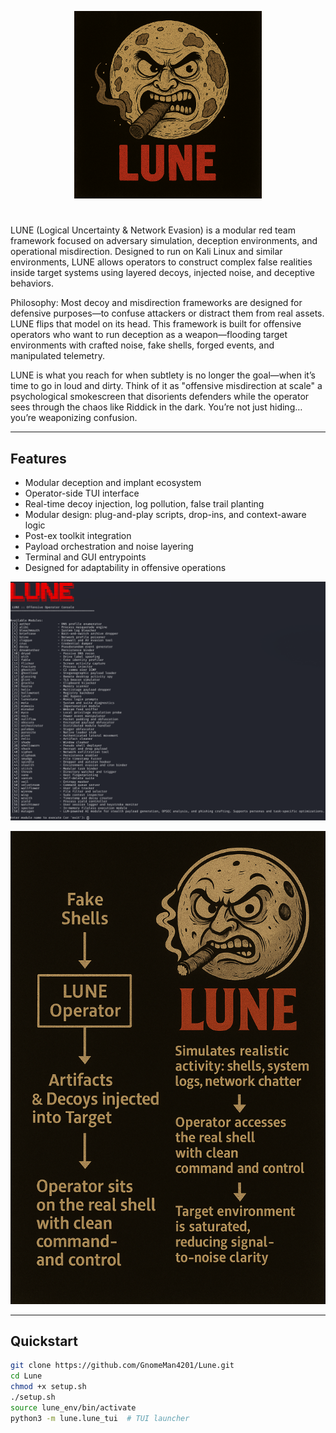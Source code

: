 <p align="center">  
  <img src="lune/assets/LUNE_LOGO.png" alt="LUNE Logo" width="300"/> 
</p>

# 

LUNE (Logical Uncertainty & Network Evasion) is a modular red team framework focused on adversary simulation, deception environments, and operational misdirection. Designed to run on Kali Linux and similar environments, LUNE allows operators to construct complex false realities inside target systems using layered decoys, injected noise, and deceptive behaviors.


Philosophy:
Most decoy and misdirection frameworks are designed for defensive purposes—to confuse attackers or distract them from real assets. LUNE flips that model on its head. This framework is built for offensive operators who want to run deception as a weapon—flooding target environments with crafted noise, fake shells, forged events, and manipulated telemetry.

LUNE is what you reach for when subtlety is no longer the goal—when it’s time to go in loud and dirty. Think of it as "offensive misdirection at scale" a psychological smokescreen that disorients defenders while the operator sees through the chaos like Riddick in the dark. You’re not just hiding… you’re weaponizing confusion.

---

## Features

- Modular deception and implant ecosystem  
- Operator-side TUI interface  
- Real-time decoy injection, log pollution, false trail planting  
- Modular design: plug-and-play scripts, drop-ins, and context-aware logic  
- Post-ex toolkit integration  
- Payload orchestration and noise layering  
- Terminal and GUI entrypoints  
- Designed for adaptability in offensive operations  

<p align="center">  
  <img src="lune/assets/LUNE.png" alt="LUNE UI Overview" width="700"/> 
</p>

<p align="center">  
  <img src="lune/assets/LUNE_PIPELINE.png" alt="LUNE Deception Pipeline" width="700"/> 
</p>

---

## Quickstart

```bash
git clone https://github.com/GnomeMan4201/Lune.git
cd Lune
chmod +x setup.sh
./setup.sh
source lune_env/bin/activate
python3 -m lune.lune_tui  # TUI launcher
